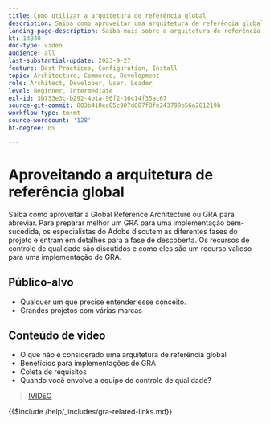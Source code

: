 ```yaml
---
title: Como utilizar a arquitetura de referência global
description: Saiba como aproveitar uma arquitetura de referência global para estabelecer uma experiência de comércio escalável e resiliente
landing-page-description: Saiba mais sobre a arquitetura de referência global e como ela é usada com o Adobe Commerce
kt: 14040
doc-type: video
audience: all
last-substantial-update: 2023-9-27
feature: Best Practices, Configuration, Install
topic: Architecture, Commerce, Development
role: Architect, Developer, User, Leader
level: Beginner, Intermediate
exl-id: 3b733e3c-b292-4b1a-96f2-30c14f35ac67
source-git-commit: 803b418ec85c907d087f8fe243799b56a281219b
workflow-type: tm+mt
source-wordcount: '128'
ht-degree: 0%

---
```


# Aproveitando a arquitetura de referência global

Saiba como aproveitar a Global Reference Architecture ou GRA para abreviar. Para preparar melhor um GRA para uma implementação bem-sucedida, os especialistas do Adobe discutem as diferentes fases do projeto e entram em detalhes para a fase de descoberta. Os recursos de controle de qualidade são discutidos e como eles são um recurso valioso para uma implementação de GRA.

## Público-alvo

* Qualquer um que precise entender esse conceito.
* Grandes projetos com várias marcas

## Conteúdo de vídeo

* O que não é considerado uma arquitetura de referência global
* Benefícios para implementações de GRA
* Coleta de requisitos
* Quando você envolve a equipe de controle de qualidade?

>[!VIDEO](https://video.tv.adobe.com/v/3456005?learn=on&captions=por_br)

{{$include /help/_includes/gra-related-links.md}}
